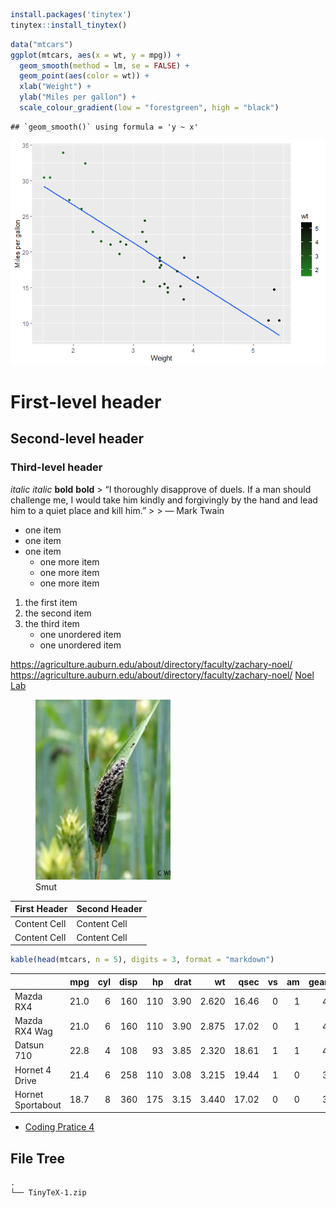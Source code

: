 ``` r
install.packages('tinytex')
tinytex::install_tinytex()
```

``` r
data("mtcars")
ggplot(mtcars, aes(x = wt, y = mpg)) +
  geom_smooth(method = lm, se = FALSE) +
  geom_point(aes(color = wt)) +
  xlab("Weight") + 
  ylab("Miles per gallon") +
  scale_colour_gradient(low = "forestgreen", high = "black")
```

    ## `geom_smooth()` using formula = 'y ~ x'

![](Coding-Practice-4_files/figure-gfm/unnamed-chunk-1-1.png)<!-- -->

# First-level header

## Second-level header

### Third-level header

*italic* *italic* **bold** **bold** \> “I thoroughly disapprove of
duels. If a man should challenge me, I would take him kindly and
forgivingly by the hand and lead him to a quiet place and kill him.” \>
\> — Mark Twain

- one item
- one item
- one item
  - one more item
  - one more item
  - one more item

1.  the first item
2.  the second item
3.  the third item
    - one unordered item
    - one unordered item

<https://agriculture.auburn.edu/about/directory/faculty/zachary-noel/>
<https://agriculture.auburn.edu/about/directory/faculty/zachary-noel/>
[Noel
Lab](https://agriculture.auburn.edu/about/directory/faculty/zachary-noel/)

<figure>
<img src="Picture.jpg" alt="Smut" />
<figcaption aria-hidden="true">Smut</figcaption>
</figure>

| First Header | Second Header |
|--------------|---------------|
| Content Cell | Content Cell  |
| Content Cell | Content Cell  |

``` r
kable(head(mtcars, n = 5), digits = 3, format = "markdown")
```

|                   |  mpg | cyl | disp |  hp | drat |    wt |  qsec |  vs |  am | gear | carb |
|:------------------|-----:|----:|-----:|----:|-----:|------:|------:|----:|----:|-----:|-----:|
| Mazda RX4         | 21.0 |   6 |  160 | 110 | 3.90 | 2.620 | 16.46 |   0 |   1 |    4 |    4 |
| Mazda RX4 Wag     | 21.0 |   6 |  160 | 110 | 3.90 | 2.875 | 17.02 |   0 |   1 |    4 |    4 |
| Datsun 710        | 22.8 |   4 |  108 |  93 | 3.85 | 2.320 | 18.61 |   1 |   1 |    4 |    1 |
| Hornet 4 Drive    | 21.4 |   6 |  258 | 110 | 3.08 | 3.215 | 19.44 |   1 |   0 |    3 |    1 |
| Hornet Sportabout | 18.7 |   8 |  360 | 175 | 3.15 | 3.440 | 17.02 |   0 |   0 |    3 |    2 |

- [Coding Pratice 4](Coding%20Practice%204.Rmd)

## File Tree

    .
    └── TinyTeX-1.zip
